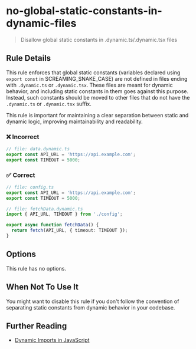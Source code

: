 # no-global-static-constants-in-dynamic-files

> Disallow global static constants in .dynamic.ts/.dynamic.tsx files

## Rule Details

This rule enforces that global static constants (variables declared using `export const` in SCREAMING_SNAKE_CASE) are not defined in files ending with `.dynamic.ts` or `.dynamic.tsx`. These files are meant for dynamic behavior, and including static constants in them goes against this purpose. Instead, such constants should be moved to other files that do not have the `.dynamic.ts` or `.dynamic.tsx` suffix.

This rule is important for maintaining a clear separation between static and dynamic logic, improving maintainability and readability.

### ❌ Incorrect

```ts
// file: data.dynamic.ts
export const API_URL = 'https://api.example.com';
export const TIMEOUT = 5000;
```

### ✅ Correct

```ts
// file: config.ts
export const API_URL = 'https://api.example.com';
export const TIMEOUT = 5000;
```

```ts
// file: fetchData.dynamic.ts
import { API_URL, TIMEOUT } from './config';

export async function fetchData() {
  return fetch(API_URL, { timeout: TIMEOUT });
}
```

## Options

This rule has no options.

## When Not To Use It

You might want to disable this rule if you don't follow the convention of separating static constants from dynamic behavior in your codebase.

## Further Reading

- [Dynamic Imports in JavaScript](https://developer.mozilla.org/en-US/docs/Web/JavaScript/Reference/Statements/import#dynamic_imports)
